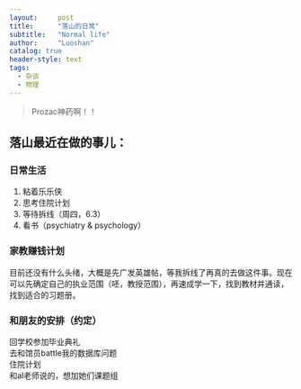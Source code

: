 ```yaml
---
layout:     post
title:      "落山的日常"
subtitle:   "Normal life"
author:     "Luoshan"
catalog: true
header-style: text
tags:
  - 杂谈
  - 物理
---
```


> Prozac神药啊！！

## 落山最近在做的事儿：

### 日常生活

1. 粘着乐乐侠
2. 思考住院计划
3. 等待拆线（周四，6.3）
4. 看书（psychiatry & psychology）

### 家教赚钱计划

目前还没有什么头绪，大概是先广发英雄帖，等我拆线了再真的去做这件事。现在可以先确定自己的执业范围（呸，教授范围），再速成学一下，找到教材并通读，找到适合的习题册。

###  和朋友的安排（约定）

回学校参加毕业典礼  
去和馆员battle我的数据库问题  
住院计划  
和al老师说的，想加她们课题组  
